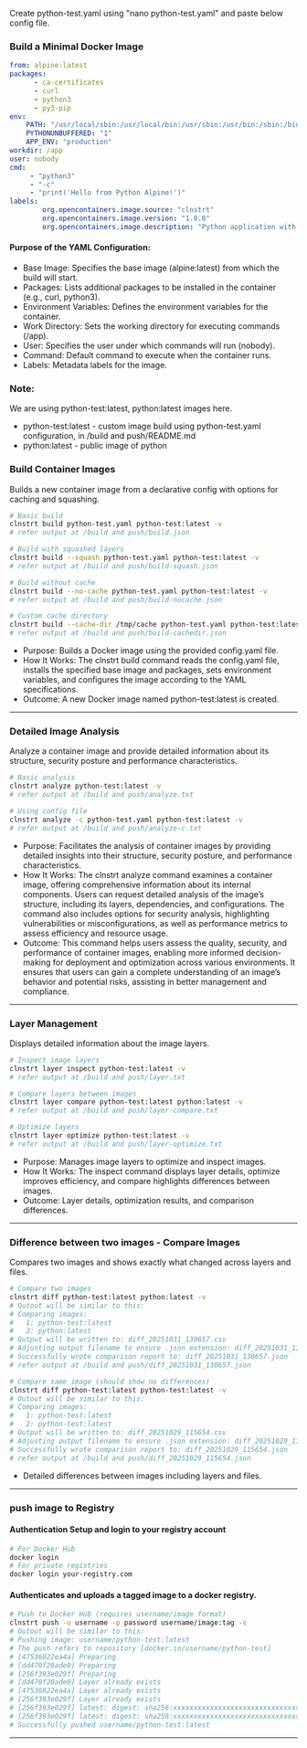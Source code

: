 Create python-test.yaml using "nano python-test.yaml" and paste below config file.

### Build a Minimal Docker Image

```yaml
from: alpine:latest
packages:
      - ca-certificates
      - curl
      - python3
      - py3-pip
env:
    PATH: "/usr/local/sbin:/usr/local/bin:/usr/sbin:/usr/bin:/sbin:/bin"
    PYTHONUNBUFFERED: "1"
    APP_ENV: "production"
workdir: /app
user: nobody
cmd:
     - "python3"
     - "-c"
     - "print('Hello from Python Alpine!')"
labels:
        org.opencontainers.image.source: "clnstrt"
        org.opencontainers.image.version: "1.0.0"
        org.opencontainers.image.description: "Python application with SBOM"
```



#### Purpose of the YAML Configuration:

- Base Image: Specifies the base image (alpine:latest) from which the build will start.
- Packages: Lists additional packages to be installed in the container (e.g., curl, python3).
- Environment Variables: Defines the environment variables for the container.
- Work Directory: Sets the working directory for executing commands (/app).
- User: Specifies the user under which commands will run (nobody).
- Command: Default command to execute when the container runs.
- Labels: Metadata labels for the image.

### Note:
We are using python-test:latest, python:latest images here.
- python-test:latest - custom image build using python-test.yaml configuration, in /build and push/README.md 
- python:latest - public image of python

### Build Container Images

Builds a new container image from a declarative config with options for caching and squashing.

```bash
# Basic build
clnstrt build python-test.yaml python-test:latest -v
# refer output at /build and push/build.json

# Build with squashed layers
clnstrt build --squash python-test.yaml python-test:latest -v
# refer output at /build and push/build-squash.json

# Build without cache
clnstrt build --no-cache python-test.yaml python-test:latest -v
# refer output at /build and push/build-nocache.json

# Custom cache directory
clnstrt build --cache-dir /tmp/cache python-test.yaml python-test:latest -v
# refer output at /build and push/build-cachedir.json

```

- Purpose: Builds a Docker image using the provided config.yaml file.
- How It Works: The clnstrt build command reads the config.yaml file, installs the specified base image and packages, sets environment variables, and configures the image according to the YAML specifications.
- Outcome: A new Docker image named python-test:latest is created.

---

### Detailed Image Analysis

Analyze a container image and provide detailed information about its structure, security posture and performance characteristics.

```bash
# Basic analysis
clnstrt analyze python-test:latest -v
# refer output at /build and push/analyze.txt

# Using config file
clnstrt analyze -c python-test.yaml python-test:latest -v
# refer output at /build and push/analyze-c.txt
```

- Purpose: Facilitates the analysis of container images by providing detailed insights into their structure, security posture, and performance characteristics.
- How It Works: The clnstrt analyze command examines a container image, offering comprehensive information about its internal components. Users can request detailed analysis of the image’s structure, including its layers, dependencies, and configurations. The command also includes options for security analysis, highlighting vulnerabilities or misconfigurations, as well as performance metrics to assess efficiency and resource usage. 
- Outcome: This command helps users assess the quality, security, and performance of container images, enabling more informed decision-making for deployment and optimization across various environments. It ensures that users can gain a complete understanding of an image’s behavior and potential risks, assisting in better management and compliance.

---

### Layer Management

Displays detailed information about the image layers.

```bash
# Inspect image layers 
clnstrt layer inspect python-test:latest -v
# refer output at /build and push/layer.txt

# Compare layers between images
clnstrt layer compare python-test:latest python:latest -v
# refer output at /build and push/layer-compare.txt

# Optimize layers
clnstrt layer optimize python-test:latest -v
# refer output at /build and push/layer-optimize.txt
```

- Purpose: Manages image layers to optimize and inspect images.
- How It Works: The inspect command displays layer details, optimize improves efficiency, and compare highlights differences between images.
- Outcome: Layer details, optimization results, and comparison differences.

---

### Difference between two images - Compare Images

Compares two images and shows exactly what changed across layers and files.

```bash
# Compare two images
clnstrt diff python-test:latest python:latest -v
# Outout will be similar to this:
# Comparing images:
#   1: python-test:latest
#   2: python:latest
# Output will be written to: diff_20251031_130657.csv
# Adjusting output filename to ensure .json extension: diff_20251031_130657.json
# Successfully wrote comparison report to: diff_20251031_130657.json
# refer output at /build and push/diff_20251031_130657.json

# Compare same image (should show no differences)
clnstrt diff python-test:latest python-test:latest -v
# Outout will be similar to this:
# Comparing images:
#   1: python-test:latest
#   2: python-test:latest
# Output will be written to: diff_20251029_115654.csv
# Adjusting output filename to ensure .json extension: diff_20251029_115654.json
# Successfully wrote comparison report to: diff_20251029_115654.json
# refer output at /build and push/diff_20251029_115654.json
```

- Detailed differences between images including layers and files.

---

### push image to Registry

#### Authentication Setup and login to your registry account

```bash
# For Docker Hub
docker login
# For private registries
docker login your-registry.com
```

#### Authenticates and uploads a tagged image to a docker registry.

```bash
# Push to Docker Hub (requires username/image format)
clnstrt push -u username -p password username/image:tag -v
# Outout will be similar to this:
# Pushing image: username/python-test:latest
# The push refers to repository [docker.io/username/python-test]
# [47536822ea4a] Preparing
# [dd470f20ade0] Preparing
# [256f393e029f] Preparing
# [dd470f20ade0] Layer already exists
# [47536822ea4a] Layer already exists
# [256f393e029f] Layer already exists
# [256f393e029f] latest: digest: sha256:xxxxxxxxxxxxxxxxxxxxxxxxxxxxxxxxxxxxxxxxxxxxxxxxxxxxxxxxxxxxxxxx size: 946
# [256f393e029f] latest: digest: sha256:xxxxxxxxxxxxxxxxxxxxxxxxxxxxxxxxxxxxxxxxxxxxxxxxxxxxxxxxxxxxxxxx size: 946
# Successfully pushed username/python-test:latest
```

---